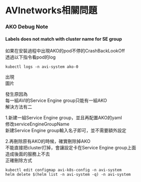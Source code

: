 # AVInetworks相關問題  


### AKO Debug Note  

#### Labels does not match with cluster name for SE group
如果在安裝過程中出現AKO的pod不停的CrashBackLookOff  
透過以下指令看pod的log  
```
kubectl logs -n avi-system ako-0  
```
出現  
圖片  


發生原因為  
每一組AVI的Service Engine group只能有一組AKO  
解決方法有二  

1.新建一組Service Engine group，並且再配置AKO的yaml  
修改serviceEngineGroupName  
新建Service Engine group輸入名子即可，並不需要額外設定  

2.再刪除原有AKO的時候，確實刪除掉AKO  
不能直接把cluster打掉，會讓設定卡在Service Engine group上面  
造成後面的服務上不去  
正確刪除方式  
```
kubectl edit configmap avi-k8s-config -n avi-system  
helm delete $(helm list -n avi-system -q) -n avi-system  
```
